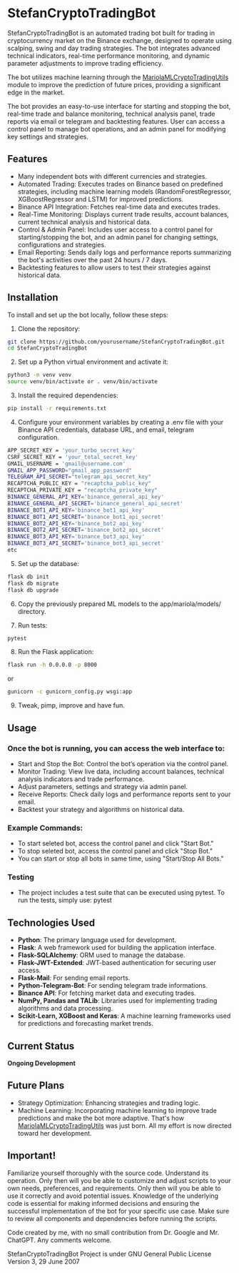 # StefanCryptoTradingBot

StefanCryptoTradingBot is an automated trading bot built for trading in cryptocurrency market on the Binance exchange, designed to operate using scalping, swing and day trading strategies. The bot integrates advanced technical indicators, real-time performance monitoring, and dynamic parameter adjustments to improve trading efficiency. 

The bot utilizes machine learning through the [MariolaMLCryptoTradingUtils](https://github.com/PedroPLCode/MariolaMLCryptoTradingUtils) module to improve the prediction of future prices, providing a significant edge in the market.

The bot provides an easy-to-use interface for starting and stopping the bot, real-time trade and balance monitoring, technical analysis panel, trade reports via email or telegram and backtesting features. User can access a control panel to manage bot operations, and an admin panel for modifying key settings and strategies.

## Features

- Many independent bots with different currencies and strategies.
- Automated Trading: Executes trades on Binance based on predefined strategies, including machine learning models (RandomForestRegressor, XGBoostRegressor and LSTM) for improved predictions.
- Binance API Integration: Fetches real-time data and executes trades.
- Real-Time Monitoring: Displays current trade results, account balances, current technical analysis and historical data.
- Control & Admin Panel: Includes user access to a control panel for starting/stopping the bot, and an admin panel for changing settings, configurations and strategies.
- Email Reporting: Sends daily logs and performance reports summarizing the bot's activities over the past 24 hours / 7 days.
- Backtesting features to allow users to test their strategies against historical data.

## Installation

To install and set up the bot locally, follow these steps:

1. Clone the repository:
```bash
git clone https://github.com/yourusername/StefanCryptoTradingBot.git
cd StefanCryptoTradingBot
```

2. Set up a Python virtual environment and activate it:
```bash
python3 -m venv venv
source venv/bin/activate or . venv/bin/activate
```

3. Install the required dependencies:
```bash
pip install -r requirements.txt
```

4. Configure your environment variables by creating a .env file with your Binance API credentials, database URL, and email, telegram configuration.
```bash
APP_SECRET_KEY = 'your_turbo_secret_key'
CSRF_SECRET_KEY = 'your_total_secret_key'
GMAIL_USERNAME = 'gmail@username.com'
GMAIL_APP_PASSWORD="gmail_app_password"
TELEGRAM_API_SECRET="telegram_api_secret_key"
RECAPTCHA_PUBLIC_KEY = "recaptcha_public_key"
RECAPTCHA_PRIVATE_KEY = "recaptcha_private_key"
BINANCE_GENERAL_API_KEY='binance_general_api_key'
BINANCE_GENERAL_API_SECRET='binance_general_api_secret'
BINANCE_BOT1_API_KEY='binance_bot1_api_key'
BINANCE_BOT1_API_SECRET='binance_bot1_api_secret'
BINANCE_BOT2_API_KEY='binance_bot2_api_key'
BINANCE_BOT2_API_SECRET='binance_bot2_api_secret'
BINANCE_BOT3_API_KEY='binance_bot3_api_key'
BINANCE_BOT3_API_SECRET='binance_bot3_api_secret'
etc
```

5. Set up the database:
```bash
flask db init
flask db migrate
flask db upgrade
```

6. Copy the previously prepared ML models to the app/mariola/models/ directory.

7. Run tests:
```bash
pytest
```

8. Run the Flask application:
```bash
flask run -h 0.0.0.0 -p 8000
```
or
```bash
gunicorn -c gunicorn_config.py wsgi:app
```

9. Tweak, pimp, improve and have fun.

## Usage

### Once the bot is running, you can access the web interface to:
- Start and Stop the Bot: Control the bot’s operation via the control panel.
- Monitor Trading: View live data, including account balances, technical analysis indicators and trade performance.
- Adjust parameters, settings and strategy via admin panel.
- Receive Reports: Check daily logs and performance reports sent to your email.
- Backtest your strategy and algorithms on historical data.

### Example Commands:
- To start seleted bot, access the control panel and click "Start Bot."
- To stop seleted bot, access the control panel and click "Stop Bot."
- You can start or stop all bots in same time, using "Start/Stop All Bots."

### Testing
- The project includes a test suite that can be executed using pytest. To run the tests, simply use:
pytest

## Technologies Used
- **Python**: The primary language used for development.
- **Flask**: A web framework used for building the application interface.
- **Flask-SQLAlchemy**: ORM used to manage the database.
- **Flask-JWT-Extended**: JWT-based authentication for securing user access.
- **Flask-Mail**: For sending email reports.
- **Python-Telegram-Bot**: For sending telegram trade informations.
- **Binance API**: For fetching market data and executing trades.
- **NumPy, Pandas and TALib**: Libraries used for implementing trading algorithms and data processing.
- **Scikit-Learn, XGBoost and Keras**: A machine learning frameworks used for predictions and forecasting market trends.

## Current Status
**Ongoing Development**

## Future Plans
- Strategy Optimization: Enhancing strategies and trading logic.
- Machine Learning: Incorporating machine learning to improve trade predictions and make the bot more adaptive. That's how [MariolaMLCryptoTradingUtils](https://github.com/PedroPLCode/MariolaMLCryptoTradingUtils) was just born. All my effort is now directed toward her development.

## Important! 
Familiarize yourself thoroughly with the source code. Understand its operation. Only then will you be able to customize and adjust scripts to your own needs, preferences, and requirements. Only then will you be able to use it correctly and avoid potential issues. Knowledge of the underlying code is essential for making informed decisions and ensuring the successful implementation of the bot for your specific use case. Make sure to review all components and dependencies before running the scripts.

Code created by me, with no small contribution from Dr. Google and Mr. ChatGPT.
Any comments welcome.

StefanCryptoTradingBot Project is under GNU General Public License Version 3, 29 June 2007